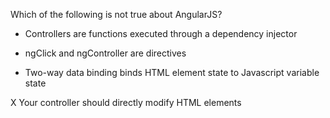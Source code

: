 Which of the following is not true about AngularJS?

- Controllers are functions executed through a dependency injector

- ngClick and ngController are directives

- Two-way data binding binds HTML element state to Javascript variable state

X Your controller should directly modify HTML elements